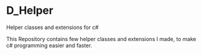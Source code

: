 # D_Helper
Helper classes and extensions for  c#

This Repository contains few helper classes and extensions I made, to make c# programming easier and faster.
